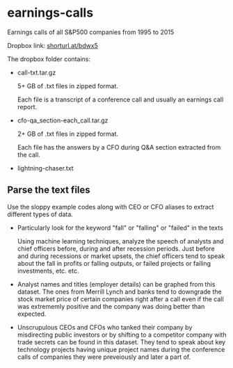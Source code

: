 # earnings-calls
Earnings calls of all S&amp;P500 companies from 1995 to 2015 

Dropbox link: [shorturl.at/bdwx5](https://shorturl.at/bdwx5)

The dropbox folder contains:
 - call-txt.tar.gz
 
     5+ GB of .txt files in zipped format. 
     
     Each file is a transcript of a conference call and usually an earnings call report.
     
 - cfo-qa_section-each_call.tar.gz
 
     2+ GB of .txt files in zipped format. 
     
     Each file has the answers by a CFO during Q&A section extracted from the call.
     
 - lightning-chaser.txt
 
## Parse the text files
Use the sloppy example codes along with CEO or CFO aliases to extract different types of data.

- Particularly look for the keyword "fall" or "falling" or "failed" in the texts 

    Using machine learning techniques, analyze the speech of analysts and chief officers before, during and after recession periods. Just before and during recessions or market upsets, the chief officers tend to speak about the fall in profits or falling outputs, or failed projects or failing investments, etc. etc. 
    
 - Analyst names and titles (employer details) can be graphed from this dataset. The ones from Merrill Lynch and banks tend to downgrade the stock market price of certain companies right after a call even if the call was extrememly positive and the company was doing better than expected.
 
 - Unscrupulous CEOs and CFOs who tanked their company by misdirecting public investors or by shifting to a competitor company with trade secrets can be found in this dataset. They tend to speak about key technology projects having unique project names during the conference calls of companies they were preveiously and later a part of. 
